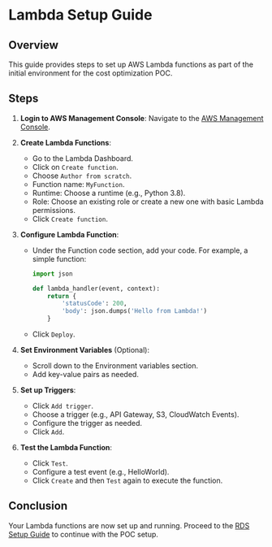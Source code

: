 # Lambda Setup Guide

## Overview
This guide provides steps to set up AWS Lambda functions as part of the initial environment for the cost optimization POC.

## Steps

1. **Login to AWS Management Console**: Navigate to the [AWS Management Console](https://aws.amazon.com/).

2. **Create Lambda Functions**:
   - Go to the Lambda Dashboard.
   - Click on `Create function`.
   - Choose `Author from scratch`.
   - Function name: `MyFunction`.
   - Runtime: Choose a runtime (e.g., Python 3.8).
   - Role: Choose an existing role or create a new one with basic Lambda permissions.
   - Click `Create function`.

3. **Configure Lambda Function**:
   - Under the Function code section, add your code. For example, a simple function:
     ```python
     import json

     def lambda_handler(event, context):
         return {
             'statusCode': 200,
             'body': json.dumps('Hello from Lambda!')
         }
     ```
   - Click `Deploy`.

4. **Set Environment Variables** (Optional):
   - Scroll down to the Environment variables section.
   - Add key-value pairs as needed.

5. **Set up Triggers**:
   - Click `Add trigger`.
   - Choose a trigger (e.g., API Gateway, S3, CloudWatch Events).
   - Configure the trigger as needed.
   - Click `Add`.

6. **Test the Lambda Function**:
   - Click `Test`.
   - Configure a test event (e.g., HelloWorld).
   - Click `Create` and then `Test` again to execute the function.

## Conclusion
Your Lambda functions are now set up and running. Proceed to the [RDS Setup Guide](rds-setup.md) to continue with the POC setup.
